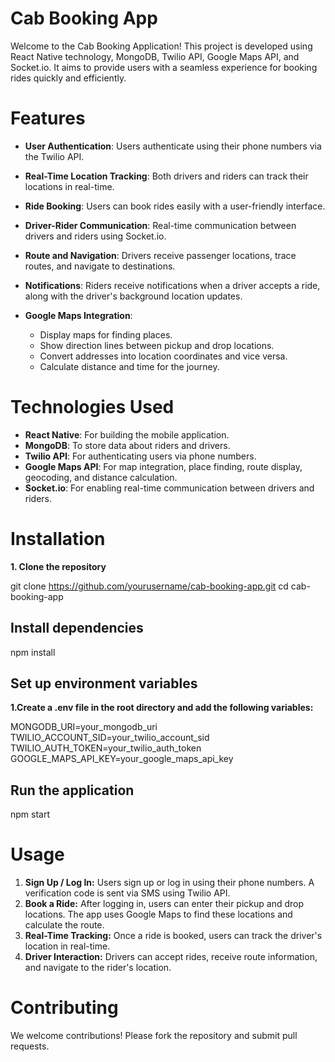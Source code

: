 # Cab Booking App

Welcome to the Cab Booking Application! This project is developed using React Native technology, MongoDB, Twilio API, Google Maps API, and Socket.io. It aims to provide users with a seamless experience for booking rides quickly and efficiently.
# Features
* **User Authentication**: Users authenticate using their phone numbers via the Twilio API.
* **Real-Time Location Tracking**: Both drivers and riders can track their locations in real-time.
* **Ride Booking**: Users can book rides easily with a user-friendly interface.
* **Driver-Rider Communication**: Real-time communication between drivers and riders using Socket.io.
* **Route and Navigation**: Drivers receive passenger locations, trace routes, and navigate to destinations.
* **Notifications**: Riders receive notifications when a driver accepts a ride, along with the driver's background location updates.
* **Google Maps Integration**:

   * Display maps for finding places.
   * Show direction lines between pickup and drop locations.
   * Convert addresses into location coordinates and vice versa.
   * Calculate distance and time for the journey.
# Technologies Used
* **React Native**: For building the mobile application.
* **MongoDB**: To store data about riders and drivers.
* **Twilio API**: For authenticating users via phone numbers.
* **Google Maps API**: For map integration, place finding, route display, geocoding, and distance calculation.
* **Socket.io**: For enabling real-time communication between drivers and riders.
  
# Installation
**1. Clone the repository**

git clone https://github.com/yourusername/cab-booking-app.git
cd cab-booking-app

## Install dependencies

npm install

## Set up environment variables
**1.Create a .env file in the root directory and add the following variables:**

MONGODB_URI=your_mongodb_uri  
TWILIO_ACCOUNT_SID=your_twilio_account_sid  
TWILIO_AUTH_TOKEN=your_twilio_auth_token  
GOOGLE_MAPS_API_KEY=your_google_maps_api_key  

## Run the application

npm start

# Usage
1. **Sign Up / Log In:** Users sign up or log in using their phone numbers. A verification code is sent via SMS using Twilio API.  
2. **Book a Ride:** After logging in, users can enter their pickup and drop locations. The app uses Google Maps to find these locations and calculate the route.  
3. **Real-Time Tracking:** Once a ride is booked, users can track the driver's location in real-time.  
4. **Driver Interaction:** Drivers can accept rides, receive route information, and navigate to the rider's location.  
# Contributing
We welcome contributions! Please fork the repository and submit pull requests.



